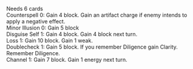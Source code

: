 Needs 6 cards </br>
Counterspell	0: Gain 4 block. Gain an artifact charge if enemy intends to apply a negative effect. </br>
Minor Illusion	0: Gain 5 block</br>
Disguise Self	1: Gain 4 block. Gain 4 block next turn.</br>
Loss	1: Gain 10 block. Gain 1 weak.</br>
Doublecheck	1: Gain 5 block. If you remember Diligence gain Clarity. Remember Diligence.</br>
Channel	1: Gain 7 block. Gain 1 energy next turn. </br>
